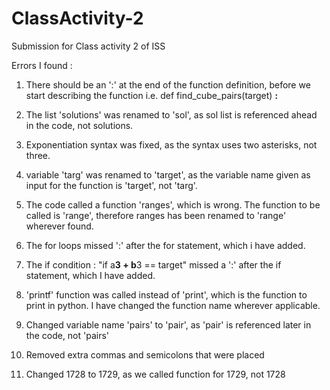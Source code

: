 # ClassActivity-2
Submission for Class activity 2 of ISS

Errors I found : 
1. There should be an ':' at the end of the function definition, before we start describing the function i.e. 
    def find_cube_pairs(target) **:**

2. The list 'solutions' was renamed to 'sol', as sol list is referenced ahead in the code, not solutions.

3. Exponentiation syntax was fixed, as the syntax uses two asterisks, not three. 

4. variable 'targ' was renamed to 'target', as the variable name given as input for the function is 'target', not 'targ'.

5. The code called a function 'ranges', which is wrong. The function to be called is 'range', therefore ranges has been renamed to 'range' wherever found.

6. The for loops missed ':' after the for statement, which i have added.

7. The if condition : "if a**3 + b**3 == target" missed a ':' after the if statement, which I have added.

8. 'printf' function was called instead of 'print', which is the function to print in python. I have changed the function name wherever applicable.

9. Changed variable name 'pairs' to 'pair', as 'pair' is referenced later in the code, not 'pairs'

10. Removed extra commas and semicolons that were placed

11. Changed 1728 to 1729, as we called function for 1729, not 1728
